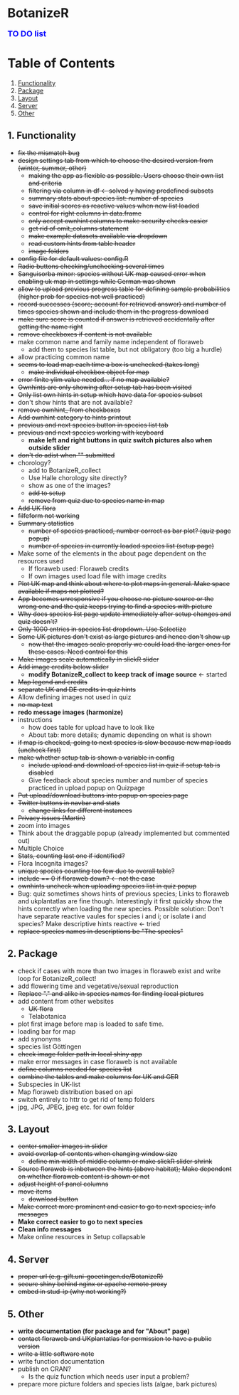 # BotanizeR

**<span style="color:blue"><font size="4">TO DO list</span></font>**

# Table of Contents
1. [Functionality](#functionality)
2. [Package](#package)
3. [Layout](#layout)
4. [Server](#server)
5. [Other](#other)

## 1. Functionality
* ~~fix the mismatch bug~~
* ~~design settings tab from which to choose the desired version from (winter, summer, other)~~
  - ~~making the app as flexible as possible. Users choose their own list and criteria~~
  - ~~filtering via column in df <- solved y having predefined subsets~~
  - ~~summary stats about species list: number of species~~
  - ~~save initial scores as reactive values when new list loaded~~
  - ~~control for right columns in data.frame~~
  - ~~only accept ownhint columns to make security checks easier~~
  - ~~get rid of omit_columns statement~~
  - ~~make example datasets available via dropdown~~
  - ~~read custom hints from table header~~
  - ~~image folders~~
* ~~config file for default values: config.R~~
* ~~Radio buttons checking/unchecking several times~~
* ~~Sanguisorba minor: species without UK map caused error when enabling uk map in settings while German was shown~~
* ~~allow to upload previous progress table for defining sample probabilities (higher prob for species not well practiced)~~
* ~~record successes (score; account for retrieved answer) and number of times species shown and include them in the progress download~~
* ~~make sure score is counted if answer is retrieved accidentally after getting the name right~~
* ~~remove checkboxes if content is not available~~
* make common name and family name independent of floraweb
  - add them to species list table, but not obligatory (too big a hurdle)
* allow practicing common name
* ~~seems to load map each time a box is unchecked (takes long)~~
  - ~~make individual checkbox object for map~~
* ~~error finite ylim value needed... if no map available?~~
* ~~Ownhints are only showing after setup tab has been visited~~
* ~~Only list own hints in setup which have data for species subset~~
* don't show hints that are not available?
* ~~remove ownhint_ from checkboxes~~
* ~~Add ownhint category to hints printout~~
* ~~previous and next species button in species list tab~~
* ~~previous and next species working with keyboard~~
  - **make left and right buttons in quiz switch pictures also when outside slider**
* ~~don't do adist when "" submitted~~
* chorology?
  - add to BotanizeR_collect
  - Use Halle chorology site directly?
  - show as one of the images?
  - ~~add to setup~~
  - ~~remove from quiz due to species name in map~~
* ~~Add UK flora~~
* ~~filfeform not working~~
* ~~Summary statistics~~
  - ~~number of species practiced, number correct as bar plot? (quiz page popup)~~
  - ~~number of species in currently loaded species list (setup page)~~
* Make some of the elements in the about page dependent on the resources used
  - If floraweb used: Floraweb credits
  - If own images used load file with image credits
* ~~Plot UK map and think about where to plot maps in general. Make space available if maps not plotted?~~
* ~~App becomes unresponsive if you choose no picture source or the wrong one and the quiz keeps trying to find a species with picture~~
* ~~Why does species list page update immediately after setup changes and quiz doesn't?~~
* ~~Only 1000 entries in species list dropdown. Use Selectize~~
* ~~Some UK pictures don't exist as large pictures and hence don't show up~~
  - ~~now that the images scale properly we could load the larger ones for these cases. Need control for this~~  
* ~~Make images scale automatically in slickR slider~~
* ~~Add image credits below slider~~
  - **modify BotanizeR_collect to keep track of image source** <- started  
* ~~Map legend and credits~~
* ~~separate UK and DE credits in quiz hints~~
* Allow defining images not used in quiz
* ~~no map text~~
* **redo message images (harmonize)**
* instructions
  - how does table for upload have to look like
  - About tab: more details; dynamic depending on what is shown
* ~~if map is checked, going to next species is slow because new map loads (uncheck first)~~
* ~~make whether setup tab is shown a variable in config~~
  - ~~include upload and download of species list in quiz if setup tab is disabled~~
  - Give feedback about species number and number of species practiced in upload popup on Quizpage
* ~~Put upload/download buttons into popup on species page~~
* ~~Twitter buttons in navbar and stats~~
  - ~~change links for different instances~~
* ~~Privacy issues (Martin)~~
* zoom into images
* Think about the draggable popup (already implemented but commented out)
* Multiple Choice
* ~~Stats, counting last one if identified?~~
* Flora Incognita images?  
* ~~unique species counting too few due to overall table?~~  
* ~~include == 0 if floraweb down? <- not the case~~  
* ~~ownhints uncheck when uploading species list in quiz popup~~  
* Bug: quiz sometimes shows hints of previous species; Links to floraweb and ukplantatlas are fine though. Interestingly it first quickly show the hints correctly when loading the new species. Possible solution: Don't have separate reactive vaules for species i and i; or isolate i and species? Make descriptive hints reactive <- tried
* ~~replace species names in descriptions be "The species"~~



## 2. Package
* check if cases with more than two images in floraweb exist and write loop for BotanizeR_collect!
* add flowering time and vegetative/sexual reproduction
* ~~Replace "." and alike in species names for finding local pictures~~
* add content from other websites
  - ~~UK-flora~~
  - Telabotanica
* plot first image before map is loaded to safe time.
* loading bar for map
* add synonyms
* species list Göttingen
* ~~check image folder path in local shiny app~~
* make error messages in case floraweb is not available
* ~~define columns needed for species list~~
* ~~combine the tables and make columns for UK and GER~~
* Subspecies in UK-list
* Map floraweb distribution based on api
* switch entirely to httr to get rid of temp folders
* jpg, JPG, JPEG, jpeg etc. for own folder

## 3. Layout
* ~~center smaller images in slider~~
* ~~avoid overlap of contents when changing window size~~
  - ~~define min width of middle column or make slickR slider shrink~~
* ~~Source floraweb is inbetween the hints (above habitat); Make dependent on whether floraweb content is shown or not~~
* ~~adjust height of panel columns~~
* ~~move items~~
  - ~~download button~~
* ~~Make correct more prominent and easier to go to next species; info messages~~ 
* **Make correct easier to go to next species** 
* **Clean info messages** 
* Make online resources in Setup collapsable  

## 4. Server
* ~~proper url (e.g. gift.uni-goeetingen.de/BotanizeR)~~  
* ~~secure shiny behind nginx or apache remote proxy~~  
* ~~embed in stud-ip (why not working?)~~

## 5. Other
* **write documentation (for package and for "About" page)**
* ~~contact floraweb and UKplantatlas for permission to have a public version~~
* ~~write a little software note~~
* write function documentation
* publish on CRAN?
  - Is the quiz function which needs user input a problem?
* prepare more picture folders and species lists (algae, bark pictures)

